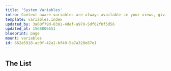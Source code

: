 ```yaml
---
title: 'System Variables'
intro: Context-aware variables are always available in your views, giving you access to dynamic information about the current URL, user, loaded entry, site settings, and more.
template: variables.index
updated_by: 3a60f79d-8381-4def-a970-5df62f0f5d56
updated_at: 1568806651
blueprint: page
mount: variables
id: 662a5918-ac0f-42a1-bf40-5a7a320e87e1
---
```

## The List
